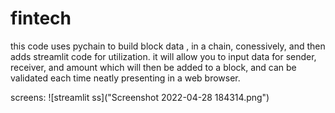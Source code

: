 # fintech


this code uses pychain to build block data , in a chain, conessively, and then adds streamlit code for utilization.
it will allow you to input data for sender, receiver, and amount which will then be added to a block, and can be validated each time
neatly presenting in a web browser.

screens:
![streamlit ss]("Screenshot 2022-04-28 184314.png") 

